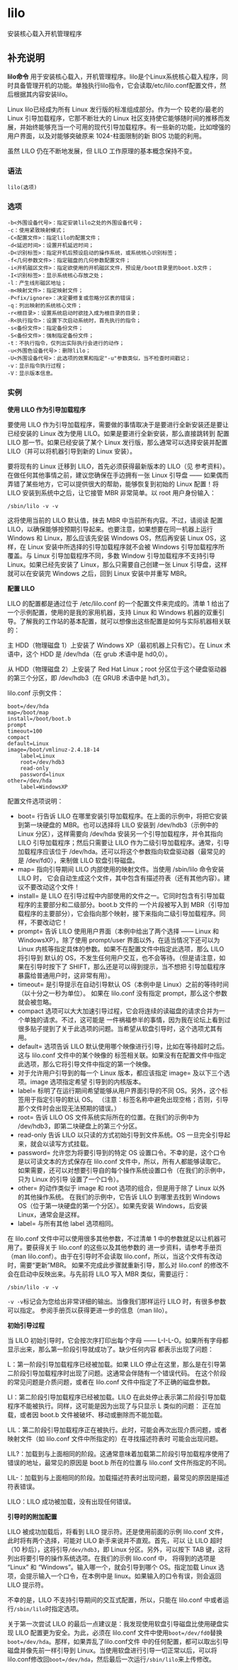 lilo
===

安装核心载入开机管理程序

## 补充说明

**lilo命令** 用于安装核心载入，开机管理程序。lilo是个Linux系统核心载入程序，同时具备管理开机的功能。单独执行lilo指令，它会读取/etc/lilo.conf配置文件，然后根据其内容安装lilo。

Linux lilo已经成为所有 Linux 发行版的标准组成部分。作为一个 较老的/最老的 Linux 引导加载程序，它那不断壮大的 Linux 社区支持使它能够随时间的推移而发展，并始终能够充当一个可用的现代引导加载程序。有一些新的功能，比如增强的用户界面，以及对能够突破原来 1024-柱面限制的新 BIOS 功能的利用。

虽然 LILO 仍在不断地发展，但 LILO 工作原理的基本概念保持不变。

### 语法  

```
lilo(选项)
```

### 选项  

```
-b<外围设备代号>：指定安装lilo之处的外围设备代号；
-c：使用紧致映射模式；
-C<配置文件>：指定lilo的配置文件；
-d<延迟时间>：设置开机延迟时间；
-D<识别标签>：指定开机后预设启动的操作系统，或系统核心识别标签；
-f<几何参数文件>：指定磁盘的几何参数配置文件；
-i<开机磁区文件>：指定欲使用的开机磁区文件，预设是/boot目录里的boot.b文件；
-I<识别标签>：显示系统核心存放之处；
-l：产生线形磁区地址；
-m<映射文件>：指定映射文件；
-P<fix/ignore>：决定要修复或忽略分区表的错误；
-q：列出映射的系统核心文件；
-r<根目录>：设置系统启动时欲挂入成为根目录的目录；
-R<执行指令>：设置下次启动系统时，首先执行的指令；
-s<备份文件>：指定备份文件；
-S<备份文件>：强制指定备份文件；
-t：不执行指令，仅列出实际执行会进行的动作；
-u<外围色设备代号>：删除lilo；
-U<外围设备代号>：此选项的效果和指定"-u"参数类似，当不检查时间戳记；
-v：显示指令执行过程；
-V：显示版本信息。
```

### 实例  

 **使用 LILO 作为引导加载程序** 

要使用 LILO 作为引导加载程序，需要做的事情取决于是要进行全新安装还是要让已经安装的 Linux 改为使用 LILO。如果是要进行全新安装，那么直接跳转到 配置 LILO 那一节。如果已经安装了某个 Linux 发行版，那么通常可以选择安装并配置 LILO（并可以将机器引导到新的 Linux 安装）。

要将现有的 Linux 迁移到 LILO，首先必须获得最新版本的 LILO（见 参考资料）。在做任何其他事情之前，建议您确保在手边拥有一张 Linux 引导盘 —— 如果偶而弄错了某些地方，它可以提供很大的帮助，能够恢复到初始的 Linux 配置！将 LILO 安装到系统中之后，让它接管 MBR 非常简单。以 root 用户身份输入：

```
/sbin/lilo -v -v
```

这将使用当前的 LILO 默认值，抹去 MBR 中当前所有内容。不过，请阅读 配置 LILO，以确保能够按预期引导起来。也要注意，如果想要在同一机器上运行 Windows 和 Linux，那么应该先安装 Windows OS，然后再安装 Linux OS，这样，在 Linux 安装中所选择的引导加载程序就不会被 Windows 引导加载程序所覆盖。与 Linux 引导加载程序不同，多数 Window 引导加载程序不支持引导 Linux。如果已经先安装了 Linux，那么只需要自己创建一张 Linux 引导盘，这样就可以在安装完 Windows 之后，回到 Linux 安装中并重写 MBR。

 **配置 LILO** 

LILO 的配置都是通过位于 /etc/lilo.conf 的一个配置文件来完成的。清单 1 给出了一个示例配置，使用的是我的家用机器，支持 Linux 和 Windows 机器的双重引导。了解我的工作站的基本配置，就可以想像出这些配置是如何与实际机器相关联的：

主 HDD（物理磁盘 1）上安装了 Windows XP（最初机器上只有它）。在 Linux 术语中，这个 HDD 是 /dev/hda（在 grub 术语中是 hd0,0）。

从 HDD（物理磁盘 2）上安装了 Red Hat Linux；root 分区位于这个硬盘驱动器的第三个分区，即 /dev/hdb3（在 GRUB 术语中是 hd1,3）。

lilo.conf 示例文件：

```
boot=/dev/hda
map=/boot/map
install=/boot/boot.b
prompt
timeout=100
compact
default=Linux
image=/boot/vmlinuz-2.4.18-14
	label=Linux
	root=/dev/hdb3
	read-only
	password=linux
other=/dev/hda
	label=WindowsXP
```

配置文件选项说明：

*   boot= 行告诉 LILO 在哪里安装引导加载程序。在上面的示例中，将把它安装到第一块硬盘的 MBR。也可以选择将 LILO 安装到 /dev/hdb3（示例中的 Linux 分区），这样需要向 /dev/hda 安装另一个引导加载程序，并令其指向 LILO 引导加载程序；然后只需要让 LILO 作为二级引导加载程序。通常，引导加载程序应该位于 /dev/hda。还可以将这个参数指向软盘驱动器（最常见的是 /dev/fd0），来制做 LILO 软盘引导磁盘。
*   map= 指向引导期间 LILO 内部使用的映射文件。当使用 /sbin/lilo 命令安装 LILO 时， 它会自动生成这个文件，其中包含有描述符表（还有其他内容）。建议不要改动这个文件！
*   install= 是 LILO 在引导过程中内部使用的文件之一。它同时包含有引导加载程序的主要部分和二级部分。boot.b 文件的 一个片段被写入到 MBR（引导加载程序的主要部分），它会指向那个映射，接下来指向二级引导加载程序。同样，不要改动它！
*   prompt= 告诉 LILO 使用用户界面（本例中给出了两个选择 —— Linux 和 WindowsXP）。除了使用 prompt/user 界面以外，在适当情况下还可以为 Linux 内核等指定具体的参数。如果不在配置文件中指定此选项，那么 LILO 将引导到 默认的 OS，不发生任何用户交互，也不会等待。（但是请注意，如果在引导时按下了 SHIFT，那么还是可以得到提示，当不想把 引导加载程序暴露给普通用户时，这非常有用）。
*   timeout= 是引导提示在自动引导默认 OS（本例中是 Linux）之前的等待时间（以十分之一秒为单位）。 如果在 lilo.conf 没有指定 prompt，那么这个参数就会被忽略。
*   compact 选项可以大大加速引导过程，它会将连续的读磁盘的请求合并为一个单独的请求。不过，这可能是 一件祸福参半的事情，因为我在论坛上看到过很多贴子提到了关于此选项的问题。当希望从软盘引导时，这个选项尤其有用。
*   default= 选项告诉 LILO 默认使用哪个映像进行引导，比如在等待超时之后。这与 lilo.conf 文件中的某个映像的 标签相关联。如果没有在配置文件中指定此选项，那么它将引导文件中指定的第一个映像。
*   对于允许用户引导到的每一个 Linux 版本，都应该指定 image= 及以下三个选项。image 选项指定希望 引导到的内核版本。
*   label= 标明了在运行期间希望能够从用户界面引导的不同 OS。另外，这个标签用于指定引导的默认 OS。 （注意：标签名称中避免出现空格；否则，引导那个文件时会出现无法预期的错误。）
*   root= 告诉 LILO OS 文件系统实际所在的位置。在我们的示例中为 /dev/hdb3，即第二块硬盘上的第三个分区。
*   read-only 告诉 LILO 以只读的方式初始引导到文件系统。OS 一旦完全引导起来，就会以读写方式挂载。
*   password= 允许您为将要引导到的特定 OS 设置口令。不幸的是，这个口令是以可读文本的方式保存在 lilo.conf 文件中，所以，所有人都能够读取它。如果需要，还可以对想要引导自的每个操作系统设置口令（在我们的示例中，只为 Linux 的引导 设置了一个口令）。
*   other= 的动作类似于 image 和 root 选项的组合，但是用于除了 Linux 以外的其他操作系统。 在我们的示例中，它告诉 LILO 到哪里去找到 Windows OS（位于第一块硬盘的第一个分区）。如果先安装 Windows，后安装 Linux，通常会是这样。
*   label= 与所有其他 label 选项相同。

在 lilo.conf 文件中可以使用很多其他参数，不过清单 1 中的参数就足以让机器可用了。要获得关于 lilo.conf 的这些以及其他参数的 进一步资料，请参考手册页（man lilo.conf）。由于在引导时不会读取 lilo.conf，所以，当这个文件有改动时，需要“更新”MBR。 如果不完成此步骤就重新引导，那么对 lilo.conf 的修改不会在启动中反映出来。与先前将 LILO 写入 MBR 类似，需要运行：

```
/sbin/lilo -v -v
```

`-v -v`标记会为您给出非常详细的输出。当像我们那样运行 LILO 时，有很多参数可以指定。 参阅手册页以获得更进一步的信息（man lilo）。

 **初始引导过程** 

当 LILO 初始引导时，它会按次序打印出每个字母 —— L-I-L-O。如果所有字母都显示出来，那么第一阶段引导就成功了。缺少任何内容 都表示出现了问题：

L：第一阶段引导加载程序已经被加载。如果 LILO 停止在这里，那么是在引导第二阶段引导加载程序时出现了问题。这通常会伴随有一个错误代码。 在这个阶段的常见问题是介质问题，或者在 lilo.conf 文件中指定了不正确的磁盘参数。

LI：第二阶段引导加载程序已经被加载。LILO 在此处停止表示第二阶段引导加载程序不能被执行。同样，这可能是因为出现了与只显示 L 类似的问题： 正在加载，或者因 boot.b 文件被破坏、移动或删除而不能加载。

LIL：第二阶段引导加载程序正在被执行。此时，可能会再次出现介质问题，或者映射文件（如 lilo.conf 文件中所指定的）在寻找描述符表时 可能会出现问题。

LIL?：加载到与上面相同的阶段。这通常意味着加载第二阶段引导加载程序使用了错误的地址，最常见的原因是 boot.b 所在的位置与 lilo.conf 文件所指定的不同。

LIL-：加载到与上面相同的阶段。加载描述符表时出现问题，最常见的原因是描述符表错误。

LILO：LILO 成功被加载，没有出现任何错误。

 **引导时的附加配置** 

LILO 被成功加载后，将看到 LILO 提示符。还是使用前面的示例 lilo.conf 文件，此时将有两个选择，可能对 LILO 新手来说并不直观。首先，可以 让 LILO 超时（10 秒后），这将引导`/dev/hdb3`，即 Linux 分区。另外，可以按下 TAB 键，这将列出将要引导的操作系统选项。在我们的示例 lilo.conf 中， 将得到的选项是 “Linux” 和 “Windows”。输入哪一个，就会引导到哪个 OS。指定加载 Linux 选项，会提示输入一个口令，在本例中是 linux。如果输入的口令有误，则会返回 LILO 提示符。

不幸的是，LILO 不支持引导期间的交互式配置，所以，只能在 lilo.conf 中或者运行`/sbin/lilo`时指定选项。

关于第一次尝试 LILO 的最后一点建议是：我发现使用软盘引导磁盘比使用硬盘实现 LILO 配置更为安全。为此，必须在 lilo.conf 文件中使用`boot=/dev/fd0`替换`boot=/dev/hda`。那样，如果弄乱了lilo.conf文件 中的任何配置，都可以取出引导磁盘并像先前一样引导到 Linux。当使用软盘进行引导一切正常以后，可以将lilo.conf修改回`boot=/dev/hda`，然后最后一次运行`/sbin/lilo`来上传修改。


<!-- Linux命令行搜索引擎：https://jaywcjlove.github.io/linux-command/ -->